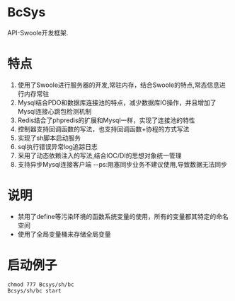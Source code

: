 # BcSys

API-Swoole开发框架.
# 特点
1. 使用了Swoole进行服务器的开发,常驻内存，结合Swoole的特点,常态信息进行内存常驻
2. Mysql结合PDO和数据库连接池的特点，减少数据库IO操作，并且增加了Mysql连接心跳包检测机制
3. Redis结合了phpredis的扩展和Mysql一样，实现了连接池的特性
4. 控制器支持回调函数的写法，也支持回调函数+协程的方式写法
5. 实现了sh脚本启动服务
6. sql执行错误异常log追踪日志
7. 采用了动态依赖注入的写法,结合IOC/DI的思想对象统一管理
8. 支持异步Mysql连接客户端 --ps:阻塞同步业务不建议使用,导致数据无法同步
# 说明
- 禁用了define等污染环境的函数系统变量的使用，所有的变量都其特定的命名空间
- 使用了全局变量桶来存储全局变量
# 启动例子
```shell
chmod 777 Bcsys/sh/bc
Bcsys/sh/bc start
```
